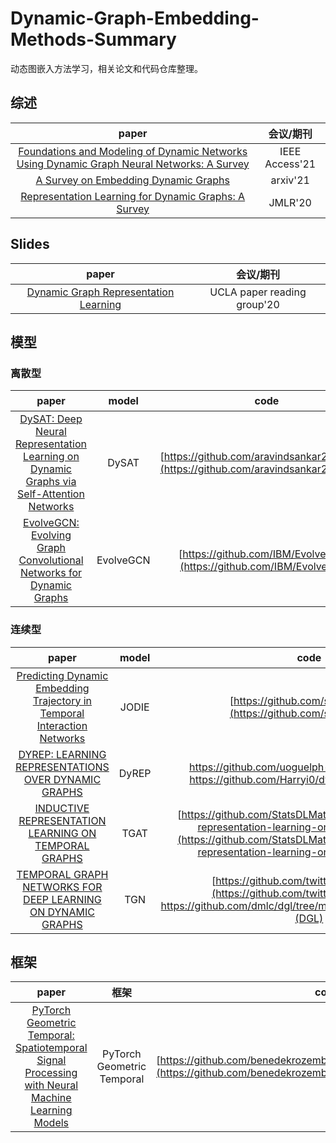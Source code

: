 # Dynamic-Graph-Embedding-Methods-Summary

动态图嵌入方法学习，相关论文和代码仓库整理。
## 综述
| paper|  会议/期刊 | 
|:-:|:-:|
| [Foundations and Modeling of Dynamic Networks Using Dynamic Graph Neural Networks: A Survey](https://ieeexplore.ieee.org/stamp/stamp.jsp?arnumber=9439502) | IEEE Access'21 | 
| [A Survey on Embedding Dynamic Graphs](https://arxiv.org/pdf/2101.01229.pdf) | arxiv'21 | 
| [Representation Learning for Dynamic Graphs: A Survey](https://www.jmlr.org/papers/volume21/19-447/19-447.pdf) | JMLR'20 | 

## Slides

| paper |  会议/期刊 | 
|:-:|:-:|
| [Dynamic Graph Representation Learning](http://web.cs.ucla.edu/~patricia.xiao/files/Paper_Reading_Group_20201006.pdf) | UCLA paper reading group'20 | 

## 模型
### 离散型

| paper| model | code | 会议 | 细分 |
|:-:|:-:|:-:|:-:|:-:|
| [DySAT: Deep Neural Representation Learning on Dynamic Graphs via Self-Attention Networks](http://yhwu.me/publications/dysat_wsdm20.pdf) | DySAT | [https://github.com/aravindsankar28/DySAT](https://github.com/aravindsankar28/DySAT) | WSDM'20 | stacked-DGNN |
| [EvolveGCN: Evolving Graph Convolutional Networks for Dynamic Graphs](https://jiechenjiechen.github.io/pub/evolvegcn.pdf) | EvolveGCN | [https://github.com/IBM/EvolveGCN.](https://github.com/IBM/EvolveGCN) | AAAI'20 | Integrated-DGNN |


### 连续型

| paper| model | code | 会议 | 细分 |
|:-:|:-:|:-:|:-:|:-:|
| [Predicting Dynamic Embedding Trajectory in Temporal Interaction Networks](https://cs.stanford.edu/~srijan/pubs/jodie-kdd2019.pdf) | JODIE | [https://github.com/srijankr/jodie](https://github.com/srijankr/jodie) | KDD'19 | RNN-based |
| [DYREP: LEARNING REPRESENTATIONS OVER DYNAMIC GRAPHS](https://par.nsf.gov/servlets/purl/10099025) | DyREP | [https://github.com/uoguelph-mlrg/LDG (unofficial)](https://github.com/uoguelph-mlrg/LDG) [https://github.com/Harryi0/dyrep_torch (unofficial)](https://github.com/Harryi0/dyrep_torch) | ICLR'19 | TTP-based |
| [INDUCTIVE REPRESENTATION LEARNING ON TEMPORAL GRAPHS](http://yhwu.me/publications/dysat_wsdm20.pdf) | TGAT | [https://github.com/StatsDLMathsRecomSys/Inductive-representation-learning-on-temporal-graphs](https://github.com/StatsDLMathsRecomSys/Inductive-representation-learning-on-temporal-graphs) | ICLR'20 | time embedding |
| [TEMPORAL GRAPH NETWORKS FOR DEEP LEARNING ON DYNAMIC GRAPHS](https://arxiv.org/pdf/2006.10637.pdf) | TGN | [https://github.com/twitter-research/tgn](https://github.com/twitter-research/tgn) [https://github.com/dmlc/dgl/tree/master/examples/pytorch/tgn (DGL)](https://github.com/dmlc/dgl/tree/master/examples/pytorch/tgn) | ICML'20-workshop | time embedding |

## 框架
| paper| 框架 | code | docs |
|:-:|:-:|:-:|:-:|
| [PyTorch Geometric Temporal: Spatiotemporal Signal Processing with Neural Machine Learning Models](https://dl.acm.org/doi/pdf/10.1145/3459637.3482014) | PyTorch Geometric Temporal | [https://github.com/benedekrozemberczki/pytorch_geometric_temporal](https://github.com/benedekrozemberczki/pytorch_geometric_temporal) | [https://pytorch-geometric-temporal.readthedocs.io/en/latest/index.html](https://pytorch-geometric-temporal.readthedocs.io/en/latest/index.html)  |